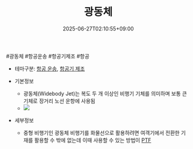 ﻿---
title: "광동체"
date: 2025-06-27T02:10:55+09:00
lastmod: 2025-06-27T02:10:55+09:00
type: docs
sidebar:
  open: true
weight: 9
---
<div style="display:none">
  <meta property="article:published_time" content="2025-06-26T17:10:55Z" />
  <meta property="article:modified_time" content="2025-06-26T17:10:55Z" />
</div>
#광동체 #항공운송 #항공기제조 #항공 

- 테마구분: [항공 운송](/industry-study/항공-운송/), [항공기 제조](/industry-study/항공기-제조/)

- 기본정보
	- 광동체(Widebody Jet)는 복도 두 개 이상인 비행기 기체를 의미하며 보통 큰 기체로 장거리 노선 운항에 사용됨
	- ![](https://i.imgur.com/T9CYgY3.png)

- 세부정보
	- 중형 비행기인 광동체 비행기를 화물선으로 활용하려면 여객기에서 전환한 기재를 활용할 수 밖에 없는데 이때 사용할 수 있는 방법이 [PTF](/industry-study/ptf/)
